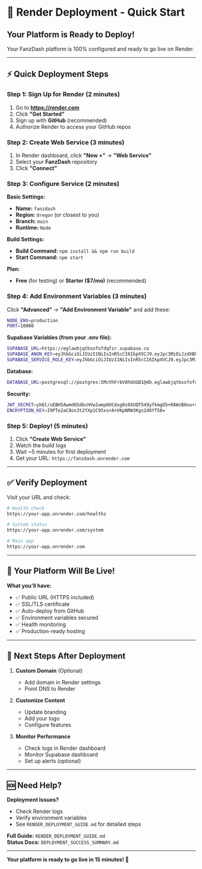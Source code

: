 # 🚀 Render Deployment - Quick Start

## Your Platform is Ready to Deploy!

Your FanzDash platform is 100% configured and ready to go live on Render.

---

## ⚡ Quick Deployment Steps

### Step 1: Sign Up for Render (2 minutes)

1. Go to **https://render.com**
2. Click **"Get Started"** 
3. Sign up with **GitHub** (recommended)
4. Authorize Render to access your GitHub repos

### Step 2: Create Web Service (3 minutes)

1. In Render dashboard, click **"New +"** → **"Web Service"**
2. Select your **FanzDash** repository
3. Click **"Connect"**

### Step 3: Configure Service (2 minutes)

**Basic Settings:**
- **Name:** `fanzdash`
- **Region:** `Oregon` (or closest to you)
- **Branch:** `main`
- **Runtime:** `Node`

**Build Settings:**
- **Build Command:** `npm install && npm run build`
- **Start Command:** `npm start`

**Plan:**
- **Free** (for testing) or **Starter ($7/mo)** (recommended)

### Step 4: Add Environment Variables (3 minutes)

Click **"Advanced"** → **"Add Environment Variable"** and add these:

```bash
NODE_ENV=production
PORT=10000
```

**Supabase Variables (from your .env file):**
```bash
SUPABASE_URL=https://eglawbjqtbsofofdqfzr.supabase.co
SUPABASE_ANON_KEY=eyJhbGciOiJIUzI1NiIsInR5cCI6IkpXVCJ9.eyJpc3MiOiJzdXBhYmFzZSIsInJlZiI6ImVnbGF3YmpxdGJzb2ZvZmRxZnpyIiwicm9sZSI6ImFub24iLCJpYXQiOjE3NjE4NTQ5MDgsImV4cCI6MjA3NzQzMDkwOH0.P-DoPhoIyihzNiM2lflG_kgQy2Hur2mUxGzmM_eXvd4
SUPABASE_SERVICE_ROLE_KEY=eyJhbGciOiJIUzI1NiIsInR5cCI6IkpXVCJ9.eyJpc3MiOiJzdXBhYmFzZSIsInJlZiI6ImVnbGF3YmpxdGJzb2ZvZmRxZnpyIiwicm9sZSI6InNlcnZpY2Vfcm9sZSIsImlhdCI6MTc2MTg1NDkwOCwiZXhwIjoyMDc3NDMwOTA4fQ.2zQGIdGbabXOR0P9RSUA3jaZ6C81ooppaWggnl3zTFc
```

**Database:**
```bash
DATABASE_URL=postgresql://postgres:5McVhFrbVOhUUGB1@db.eglawbjqtbsofofdqfzr.supabase.co:5432/postgres
```

**Security:**
```bash
JWT_SECRET=yhQl/uEBH5AwmdO5dbcHVwIwmpHUCdxg0s0XUQT549yfkmgO5+RAWzB0xu+s1/hSOHXt86FddVXp5YT1hD4pGw==
ENCRYPTION_KEY=I9PTe2aC8os3t2YXp1C95xs+A+VKpNRW3Kgs2d6YT58=
```

### Step 5: Deploy! (5 minutes)

1. Click **"Create Web Service"**
2. Watch the build logs
3. Wait ~5 minutes for first deployment
4. Get your URL: `https://fanzdash.onrender.com`

---

## ✅ Verify Deployment

Visit your URL and check:

```bash
# Health check
https://your-app.onrender.com/healthz

# System status  
https://your-app.onrender.com/system

# Main app
https://your-app.onrender.com
```

---

## 🎉 Your Platform Will Be Live!

**What you'll have:**
- ✅ Public URL (HTTPS included)
- ✅ SSL/TLS certificate
- ✅ Auto-deploy from GitHub
- ✅ Environment variables secured
- ✅ Health monitoring
- ✅ Production-ready hosting

---

## 📝 Next Steps After Deployment

1. **Custom Domain** (Optional)
   - Add domain in Render settings
   - Point DNS to Render

2. **Customize Content**
   - Update branding
   - Add your logo
   - Configure features

3. **Monitor Performance**
   - Check logs in Render dashboard
   - Monitor Supabase dashboard
   - Set up alerts (optional)

---

## 🆘 Need Help?

**Deployment Issues?**
- Check Render logs
- Verify environment variables
- See `RENDER_DEPLOYMENT_GUIDE.md` for detailed steps

**Full Guide:** `RENDER_DEPLOYMENT_GUIDE.md`  
**Status Docs:** `DEPLOYMENT_SUCCESS_SUMMARY.md`

---

**Your platform is ready to go live in 15 minutes! 🚀**

